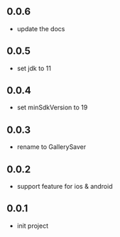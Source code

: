 ## 0.0.6
* update the docs
  
## 0.0.5
* set jdk to 11

## 0.0.4
* set minSdkVersion to 19

## 0.0.3
* rename to GallerySaver 

## 0.0.2
* support feature for ios & android

## 0.0.1
* init project
